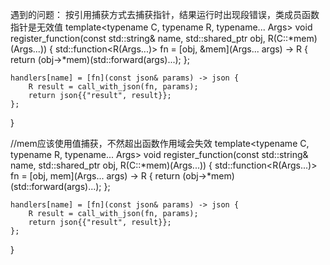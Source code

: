 遇到的问题：
按引用捕获方式去捕获指针，结果运行时出现段错误，类成员函数指针是无效值
template<typename C, typename R, typename... Args>
void register_function(const std::string& name, std::shared_ptr<C> obj, R(C::*mem)(Args...)) {
    std::function<R(Args...)> fn = [obj, &mem](Args... args) -> R {
        return (obj->*mem)(std::forward<Args>(args)...);
    };

    handlers[name] = [fn](const json& params) -> json {
        R result = call_with_json(fn, params);
        return json{{"result", result}};
    };
}

//mem应该使用值捕获，不然超出函数作用域会失效
template<typename C, typename R, typename... Args>
void register_function(const std::string& name, std::shared_ptr<C> obj, R(C::*mem)(Args...)) {
    std::function<R(Args...)> fn = [obj, mem](Args... args) -> R {
        return (obj->*mem)(std::forward<Args>(args)...);
    };

    handlers[name] = [fn](const json& params) -> json {
        R result = call_with_json(fn, params);
        return json{{"result", result}};
    };
}
